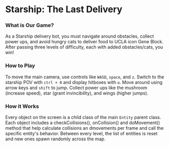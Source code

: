 # Starship: The Last Delivery

### What is Our Game?
As a Starship delivery bot, you must navigate around obstacles, collect power ups, and avoid hungry cats to deliver food to UCLA icon Gene Block. After passing three levels of difficulty, each with added obstacles/cats, you win!

### How to Play

To move the main camera, use controls like ```WASD```, ```space```, and `z`. Switch to the starship POV with ```ctrl + 0``` and display hitboxes with ```o```. Move around using arrow keys and ```shift``` to jump. Collect power ups like the mushroom (increase speed), star (grant invincibility), and wings (higher jumps).

### How it Works

Every object on the screen is a child class of the main ```Entity``` parent class. Each object includes a checkCollisions(), onCollision() and doMovement() method that help calculate collisions an dmovements per frame and call the specific entity's behavior. Between every level, the list of entities is reset and new ones spawn randomly across the map.
